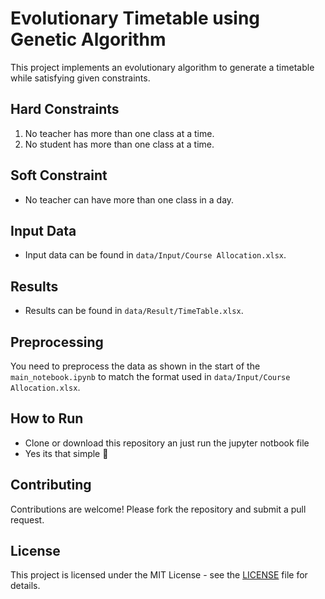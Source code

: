 # Evolutionary Timetable using Genetic Algorithm

This project implements an evolutionary algorithm to generate a timetable while satisfying given constraints.

## Hard Constraints
1. No teacher has more than one class at a time.
2. No student has more than one class at a time.

## Soft Constraint
- No teacher can have more than one class in a day.

## Input Data
- Input data can be found in `data/Input/Course Allocation.xlsx`.

## Results
- Results can be found in `data/Result/TimeTable.xlsx`.

## Preprocessing
You need to preprocess the data as shown in the start of the `main_notebook.ipynb` to match the format used in `data/Input/Course Allocation.xlsx`.

## How to Run
- Clone or download this repository an just run the jupyter notbook file
- Yes its that simple 🧁
  
## Contributing

Contributions are welcome! Please fork the repository and submit a pull request.

## License
This project is licensed under the MIT License - see the [LICENSE](LICENSE) file for details.
